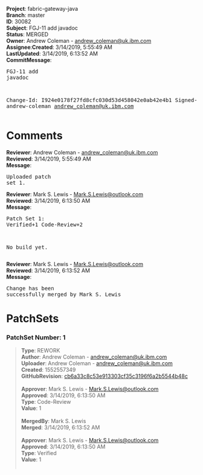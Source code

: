<strong>Project</strong>: fabric-gateway-java</br><strong>Branch</strong>: master<br><strong>ID</strong>: 30082<br><strong>Subject</strong>: FGJ-11 add javadoc<br><strong>Status</strong>: MERGED<br><strong>Owner</strong>: Andrew Coleman - andrew_coleman@uk.ibm.com<br><strong>Assignee</strong>:<strong>Created</strong>: 3/14/2019, 5:55:49 AM<br><strong>LastUpdated</strong>: 3/14/2019, 6:13:52 AM<br><strong>CommitMessage</strong>:<br><pre>FGJ-11 add javadoc

Change-Id: I924e0178f27fd8cfc030d53d458042e0ab42e4b1
Signed-off-by: andrew-coleman <andrew_coleman@uk.ibm.com>
</pre><h1>Comments</h1><strong>Reviewer</strong>: Andrew Coleman - andrew_coleman@uk.ibm.com<br><strong>Reviewed</strong>: 3/14/2019, 5:55:49 AM<br><strong>Message</strong>: <pre>Uploaded patch set 1.</pre><strong>Reviewer</strong>: Mark S. Lewis - Mark.S.Lewis@outlook.com<br><strong>Reviewed</strong>: 3/14/2019, 6:13:50 AM<br><strong>Message</strong>: <pre>Patch Set 1: Verified+1 Code-Review+2

No build yet.</pre><strong>Reviewer</strong>: Mark S. Lewis - Mark.S.Lewis@outlook.com<br><strong>Reviewed</strong>: 3/14/2019, 6:13:52 AM<br><strong>Message</strong>: <pre>Change has been successfully merged by Mark S. Lewis</pre><h1>PatchSets</h1><h3>PatchSet Number: 1</h3><blockquote><strong>Type</strong>: REWORK<br><strong>Author</strong>: Andrew Coleman - andrew_coleman@uk.ibm.com<br><strong>Uploader</strong>: Andrew Coleman - andrew_coleman@uk.ibm.com<br><strong>Created</strong>: 1552557349<br><strong>GitHubRevision</strong>: [cb6a33c8c53e913303cf35c3196f6a2b5544b48c](https://github.com/hyperledger/fabric-gateway-java/commit/cb6a33c8c53e913303cf35c3196f6a2b5544b48c)<br><br><strong>Approver</strong>: Mark S. Lewis - Mark.S.Lewis@outlook.com<br><strong>Approved</strong>: 3/14/2019, 6:13:50 AM<br><strong>Type</strong>: Code-Review<br><strong>Value</strong>: 1<br><br><strong>MergedBy</strong>: Mark S. Lewis<br><strong>Merged</strong>: 3/14/2019, 6:13:52 AM<br><br><strong>Approver</strong>: Mark S. Lewis - Mark.S.Lewis@outlook.com<br><strong>Approved</strong>: 3/14/2019, 6:13:50 AM<br><strong>Type</strong>: Verified<br><strong>Value</strong>: 1<br><br></blockquote>